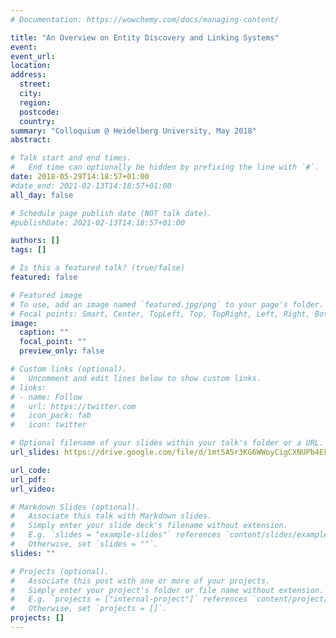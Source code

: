 ```yaml
---
# Documentation: https://wowchemy.com/docs/managing-content/

title: "An Overview on Entity Discovery and Linking Systems"
event:
event_url:
location:
address:
  street:
  city:
  region:
  postcode:
  country:
summary: "Colloquium @ Heidelberg University, May 2018"
abstract:

# Talk start and end times.
#   End time can optionally be hidden by prefixing the line with `#`.
date: 2018-05-29T14:18:57+01:00
#date_end: 2021-02-13T14:18:57+01:00
all_day: false

# Schedule page publish date (NOT talk date).
#publishDate: 2021-02-13T14:18:57+01:00

authors: []
tags: []

# Is this a featured talk? (true/false)
featured: false

# Featured image
# To use, add an image named `featured.jpg/png` to your page's folder. 
# Focal points: Smart, Center, TopLeft, Top, TopRight, Left, Right, BottomLeft, Bottom, BottomRight.
image:
  caption: ""
  focal_point: ""
  preview_only: false

# Custom links (optional).
#   Uncomment and edit lines below to show custom links.
# links:
# - name: Follow
#   url: https://twitter.com
#   icon_pack: fab
#   icon: twitter

# Optional filename of your slides within your talk's folder or a URL.
url_slides: https://drive.google.com/file/d/1mt5A5r3KG6WWoyCigCXNUPb4EF_xY034/view?usp=sharing

url_code:
url_pdf:
url_video:

# Markdown Slides (optional).
#   Associate this talk with Markdown slides.
#   Simply enter your slide deck's filename without extension.
#   E.g. `slides = "example-slides"` references `content/slides/example-slides.md`.
#   Otherwise, set `slides = ""`.
slides: ""

# Projects (optional).
#   Associate this post with one or more of your projects.
#   Simply enter your project's folder or file name without extension.
#   E.g. `projects = ["internal-project"]` references `content/project/deep-learning/index.md`.
#   Otherwise, set `projects = []`.
projects: []
---
```

